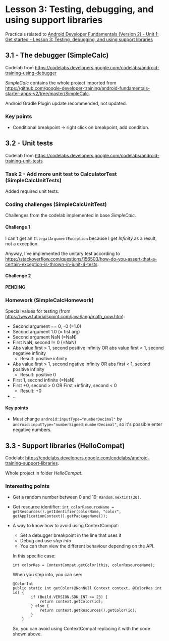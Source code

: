 # Lesson 3: Testing, debugging, and using support libraries

Practicals related to [Android Developer Fundamentals (Version 2) - Unit 1: Get started - Lesson 3: Testing, debugging, and using support libraries](https://google-developer-training.github.io/android-developer-fundamentals-course-concepts-v2/unit-1-get-started/lesson-3-testing,-debugging,-and-using-support-libraries/3-1-c-the-android-studio-debugger/3-1-c-the-android-studio-debugger.html)

## 3.1 - The debugger (SimpleCalc)

Codelab from https://codelabs.developers.google.com/codelabs/android-training-using-debugger

*SimpleCalc* contains the whole project imported from https://github.com/google-developer-training/android-fundamentals-starter-apps-v2/tree/master/SimpleCalc.

Android Gradle Plugin update recommended, not updated.

### Key points
  - Conditional breakpoint -> right click on breakpoint, add condition.
  
## 3.2 - Unit tests

Codelab from https://codelabs.developers.google.com/codelabs/android-training-unit-tests

### Task 2 - Add more unit test to CalculatorTest (SimpleCalcUnitTests)

Added required unit tests.

### Coding challenges (SimpleCalcUnitTest)

Challenges from the codelab implemented in base *SimpleCalc*.

#### Challenge 1

I can't get an `IllegalArgumentException` because I get *Infinity* as a result, not a exception.

Anyway, I've implemented the unitary test according to https://stackoverflow.com/questions/156503/how-do-you-assert-that-a-certain-exception-is-thrown-in-junit-4-tests.

#### Challenge 2

**PENDING**

### Homework (SimpleCalcHomework)

Special values for testing (from https://www.tutorialspoint.com/java/lang/math_pow.htm):
  - Second argument == 0, -0 (=1.0)
  - Second argument 1.0 (= fist arg)
  - Second argument NaN (=NaN)
  - First NaN, second != 0 (=NaN)
  - Abs value first > 1, second positive infinity OR
    abs value first < 1, second negative infinity
      - Result: positive infinity
  - Abs value first > 1, second ngative infinity OR
    abs first < 1, second positive infinity
      - Result: positive 0
  - First 1, second infinite (=NaN)
  - First +0, second > 0 OR
    First +infinity, second < 0
      - Result: +0     
  - ...

#### Key points
  - Must change `android:inputType="numberDecimal"` by `android:inputType="numberSigned|numberDecimal"`, so it's possible enter negative numbers.
  
## 3.3 - Support libraries (HelloCompat)

Codelab: https://codelabs.developers.google.com/codelabs/android-training-support-libraries.

Whole project in folder *HelloCompat*.

### Interesting points
  - Get a random number between 0 and 19: `Random.nextInt(20)`.
  - Get resource identifier: `int colorResourceName = getResources().getIdentifier(colorName, "color", getApplicationContext().getPackageName());`
  - A way to know how to avoid using ContextCompat:
    - Set a debugger breakpoint in the line that uses it
    - Debug and use *step into*
    - You can then view the different behaviour depending on the API.
    
    In this specific case:
    
    `int colorRes = ContextCompat.getColor(this, colorResourceName);`
    
    When you step into, you can see:
    
    ```
    @ColorInt
    public static int getColor(@NonNull Context context, @ColorRes int id) {    
            if (Build.VERSION.SDK_INT >= 23) {
                return context.getColor(id);
            } else {
                return context.getResources().getColor(id);
            }
        }
    ````
        
     So, you can avoid using ContextCompat replacing it with the code shown above.
